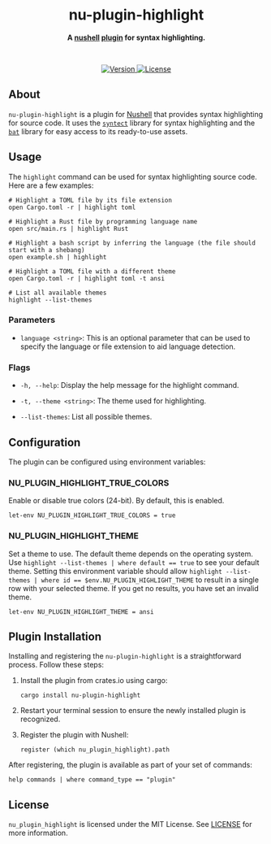 <h1 align="center">nu-plugin-highlight</h1>
<p align="center">
  <b>
    A <a href="https://www.nushell.sh">nushell</a> 
    <a href="https://www.nushell.sh/book/plugins.html">plugin</a> for syntax 
    highlighting.
  </b>
</p>

<br>

<p align="center">
  <a href="https://crates.io/crates/nu-plugin-highlight">
    <img alt="Version" src="https://img.shields.io/crates/v/nu-plugin-highlight?style=for-the-badge"/>
  </a>
  <a href="https://github.com/cptpiepmatz/nu-plugin-highlight/blob/main/LICENSE">
    <img alt="License" src="https://img.shields.io/crates/l/nu-plugin-highlight?style=for-the-badge"/>  
  </a>
</p>

## About
`nu-plugin-highlight` is a plugin for [Nushell](https://www.nushell.sh) that 
provides syntax highlighting for source code. 
It uses the [`syntect`](https://crates.io/crates/syntect) library for syntax 
highlighting and the [`bat`](https://crates.io/crates/bat) library for easy 
access to its ready-to-use assets.

## Usage
The `highlight` command can be used for syntax highlighting source code. 
Here are a few examples:
```nushell 
# Highlight a TOML file by its file extension
open Cargo.toml -r | highlight toml

# Highlight a Rust file by programming language name
open src/main.rs | highlight Rust

# Highlight a bash script by inferring the language (the file should start with a shebang)
open example.sh | highlight

# Highlight a TOML file with a different theme
open Cargo.toml -r | highlight toml -t ansi

# List all available themes
highlight --list-themes
```

### Parameters
- `language <string>`:
  This is an optional parameter that can be used to specify the language or file 
  extension to aid language detection.

### Flags
- `-h, --help`: 
  Display the help message for the highlight command.

- `-t, --theme <string>`: 
  The theme used for highlighting.

- `--list-themes`: 
  List all possible themes.

## Configuration
The plugin can be configured using environment variables:

### NU_PLUGIN_HIGHLIGHT_TRUE_COLORS
Enable or disable true colors (24-bit). 
By default, this is enabled.
```nushell
let-env NU_PLUGIN_HIGHLIGHT_TRUE_COLORS = true
```

### NU_PLUGIN_HIGHLIGHT_THEME
Set a theme to use.
The default theme depends on the operating system. 
Use `highlight --list-themes | where default == true` to see your default theme. 
Setting this environment variable should allow 
`highlight --list-themes | where id == $env.NU_PLUGIN_HIGHLIGHT_THEME` to result 
in a single row with your selected theme. 
If you get no results, you have set an invalid theme.
```nushell
let-env NU_PLUGIN_HIGHLIGHT_THEME = ansi
```

## Plugin Installation
Installing and registering the `nu-plugin-highlight` is a straightforward 
process. 
Follow these steps:

1. Install the plugin from crates.io using cargo:
    ```nushell
    cargo install nu-plugin-highlight
    ```

2. Restart your terminal session to ensure the newly installed plugin is recognized.

3. Register the plugin with Nushell:
    ```nushell
    register (which nu_plugin_highlight).path
    ```

After registering, the plugin is available as part of your set of commands:

```nushell
help commands | where command_type == "plugin"
```

## License
`nu_plugin_highlight` is licensed under the MIT License. 
See [LICENSE](LICENSE) for more information.
